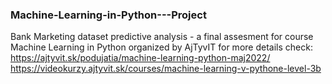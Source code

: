 ### Machine-Learning-in-Python---Project
Bank Marketing dataset predictive analysis - a final assesment for course Machine Learning in Python organized by AjTyvIT
for more details check: https://ajtyvit.sk/podujatia/machine-learning-python-maj2022/
https://videokurzy.ajtyvit.sk/courses/machine-learning-v-pythone-level-3b

